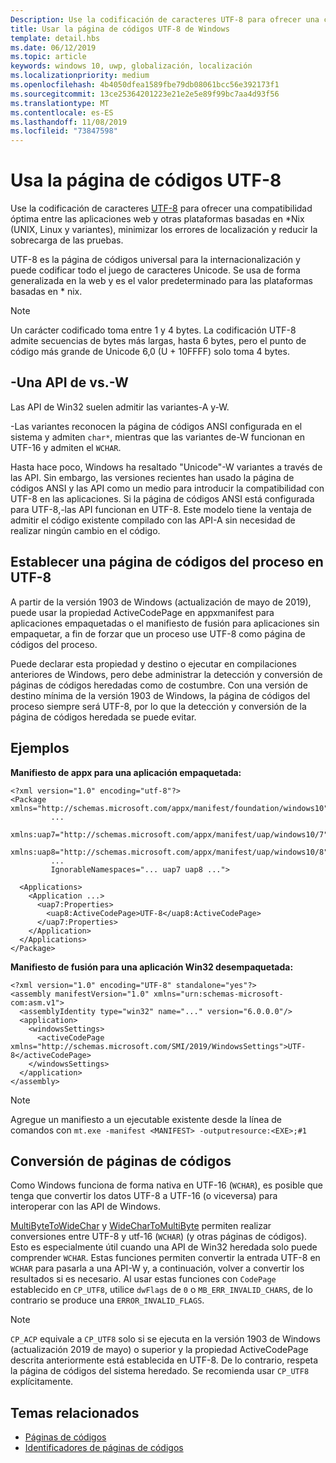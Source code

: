 ```yaml
---
Description: Use la codificación de caracteres UTF-8 para ofrecer una compatibilidad óptima entre las aplicaciones web y otras plataformas basadas en \*Nix (UNIX, Linux y variantes), minimizar los errores de localización y reducir la sobrecarga de las pruebas.
title: Usar la página de códigos UTF-8 de Windows
template: detail.hbs
ms.date: 06/12/2019
ms.topic: article
keywords: windows 10, uwp, globalización, localización
ms.localizationpriority: medium
ms.openlocfilehash: 4b4050dfea1589fbe79db08061bcc56e392173f1
ms.sourcegitcommit: 13ce25364201223e21e2e5e89f99bc7aa4d93f56
ms.translationtype: MT
ms.contentlocale: es-ES
ms.lasthandoff: 11/08/2019
ms.locfileid: "73847598"
---
```

# <a name="use-the-utf-8-code-page"></a>Usa la página de códigos UTF-8

Use la codificación de caracteres [UTF-8](http://www.utf-8.com/) para ofrecer una compatibilidad óptima entre las aplicaciones web y otras plataformas basadas en \*Nix (UNIX, Linux y variantes), minimizar los errores de localización y reducir la sobrecarga de las pruebas.

UTF-8 es la página de códigos universal para la internacionalización y puede codificar todo el juego de caracteres Unicode. Se usa de forma generalizada en la web y es el valor predeterminado para las plataformas basadas en * nix.

> [!NOTE]
> Un carácter codificado toma entre 1 y 4 bytes. La codificación UTF-8 admite secuencias de bytes más largas, hasta 6 bytes, pero el punto de código más grande de Unicode 6,0 (U + 10FFFF) solo toma 4 bytes.

## <a name="-a-vs--w-apis"></a>-Una API de vs.-W
  
Las API de Win32 suelen admitir las variantes-A y-W.

-Las variantes reconocen la página de códigos ANSI configurada en el sistema y admiten `char*`, mientras que las variantes de-W funcionan en UTF-16 y admiten el `WCHAR`.

Hasta hace poco, Windows ha resaltado "Unicode"-W variantes a través de las API. Sin embargo, las versiones recientes han usado la página de códigos ANSI y las API como un medio para introducir la compatibilidad con UTF-8 en las aplicaciones. Si la página de códigos ANSI está configurada para UTF-8,-las API funcionan en UTF-8. Este modelo tiene la ventaja de admitir el código existente compilado con las API-A sin necesidad de realizar ningún cambio en el código.

## <a name="set-a-process-code-page-to-utf-8"></a>Establecer una página de códigos del proceso en UTF-8

A partir de la versión 1903 de Windows (actualización de mayo de 2019), puede usar la propiedad ActiveCodePage en appxmanifest para aplicaciones empaquetadas o el manifiesto de fusión para aplicaciones sin empaquetar, a fin de forzar que un proceso use UTF-8 como página de códigos del proceso.

Puede declarar esta propiedad y destino o ejecutar en compilaciones anteriores de Windows, pero debe administrar la detección y conversión de páginas de códigos heredadas como de costumbre. Con una versión de destino mínima de la versión 1903 de Windows, la página de códigos del proceso siempre será UTF-8, por lo que la detección y conversión de la página de códigos heredada se puede evitar.

## <a name="examples"></a>Ejemplos

**Manifiesto de appx para una aplicación empaquetada:**

```xaml
<?xml version="1.0" encoding="utf-8"?>
<Package xmlns="http://schemas.microsoft.com/appx/manifest/foundation/windows10"
         ...
         xmlns:uap7="http://schemas.microsoft.com/appx/manifest/uap/windows10/7"
         xmlns:uap8="http://schemas.microsoft.com/appx/manifest/uap/windows10/8"
         ...
         IgnorableNamespaces="... uap7 uap8 ...">

  <Applications>
    <Application ...>
      <uap7:Properties>
        <uap8:ActiveCodePage>UTF-8</uap8:ActiveCodePage>
      </uap7:Properties>
    </Application>
  </Applications>
</Package>
```

**Manifiesto de fusión para una aplicación Win32 desempaquetada:**

``` xaml
<?xml version="1.0" encoding="UTF-8" standalone="yes"?>
<assembly manifestVersion="1.0" xmlns="urn:schemas-microsoft-com:asm.v1">
  <assemblyIdentity type="win32" name="..." version="6.0.0.0"/>
  <application>
    <windowsSettings>
      <activeCodePage xmlns="http://schemas.microsoft.com/SMI/2019/WindowsSettings">UTF-8</activeCodePage>
    </windowsSettings>
  </application>
</assembly>
```

> [!NOTE]
> Agregue un manifiesto a un ejecutable existente desde la línea de comandos con `mt.exe -manifest <MANIFEST> -outputresource:<EXE>;#1`

## <a name="code-page-conversion"></a>Conversión de páginas de códigos

Como Windows funciona de forma nativa en UTF-16 (`WCHAR`), es posible que tenga que convertir los datos UTF-8 a UTF-16 (o viceversa) para interoperar con las API de Windows.

[MultiByteToWideChar](https://docs.microsoft.com/windows/desktop/api/stringapiset/nf-stringapiset-multibytetowidechar) y [WideCharToMultiByte](https://docs.microsoft.com/windows/desktop/api/stringapiset/nf-stringapiset-widechartomultibyte) permiten realizar conversiones entre UTF-8 y utf-16 (`WCHAR`) (y otras páginas de códigos). Esto es especialmente útil cuando una API de Win32 heredada solo puede comprender `WCHAR`. Estas funciones permiten convertir la entrada UTF-8 en `WCHAR` para pasarla a una API-W y, a continuación, volver a convertir los resultados si es necesario.
Al usar estas funciones con `CodePage` establecido en `CP_UTF8`, utilice `dwFlags` de `0` o `MB_ERR_INVALID_CHARS`, de lo contrario se produce una `ERROR_INVALID_FLAGS`.

> [!NOTE]
> `CP_ACP` equivale a `CP_UTF8` solo si se ejecuta en la versión 1903 de Windows (actualización 2019 de mayo) o superior y la propiedad ActiveCodePage descrita anteriormente está establecida en UTF-8. De lo contrario, respeta la página de códigos del sistema heredado. Se recomienda usar `CP_UTF8` explícitamente.

## <a name="related-topics"></a>Temas relacionados

- [Páginas de códigos](https://docs.microsoft.com/windows/desktop/Intl/code-pages)
- [Identificadores de páginas de códigos](https://docs.microsoft.com/windows/desktop/Intl/code-page-identifiers)
